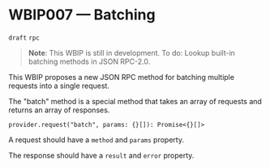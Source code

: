 # WBIP007 — Batching

`draft` `rpc`

> **Note**: This WBIP is still in development. To do: Lookup built-in batching methods in JSON RPC-2.0.

This WBIP proposes a new JSON RPC method for batching multiple requests into a single request.

The "batch" method is a special method that takes an array of requests and returns an array of responses.

`provider.request("batch", params: {}[]): Promise<{}[]>`

A request should have a `method` and `params` property.

The response should have a `result` and `error` property.
